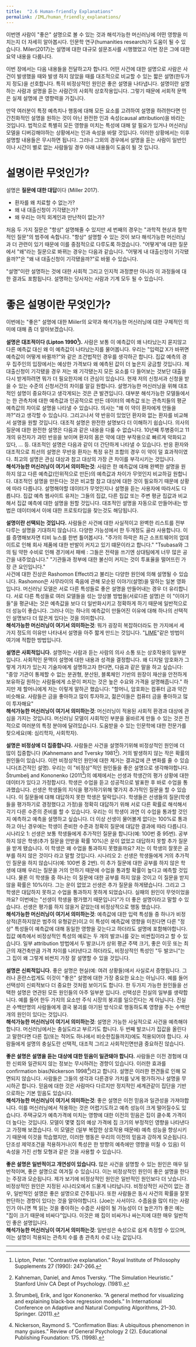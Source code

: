 ```yaml
---
title:  "2.6 Human-friendly Explanations"
permalink: /IML/human_friendly_explanations/
---
```


이번엔 사람이 "좋은" 설명으로 볼 수 있는 것과 해석가능한 머신러닝에 어떤 영향을 미치는지 더 자세히 알아봅시다. 인문학 연구(humanities research)가 도움이 될 수 있습니다. Miler(2017)는 설명에 대한 대규모 설문조사를 시행했었고 이번 장은 그에 대한 요약 내용을 다룹니다.

이번 장에서는 다음 내용들을 전달하고자 합니다. 어떤 사건에 대한 설명으로 사람은 사건이 발생했을 때와 발생 하지 않았을 때를 대조적으로 비교할 수 있는 짧은 설명(한두가지 정도)을 선호합니다. 특히 비정상적인 원인은 좋은 설명을 나타냅니다. 설명이란 설명하는 사람과 설명을 듣는 사람간의 사회적 상호작용입니다. 그렇기 때문에 서회적 문맥은 실제 설명에 큰 영향력을 가집니다.

만약 여러분이 특정 예측치나 행동에 대해 모든 요소를 고려하여 설명을 하려한다면 인간친화적인 설명을 원하는 것이 아닌 완전한 인과 속성(causal attribution)을 바라는 것입니다. 법적으로 특별히 모든 영향을 미치는 특성에 대해 알 필요가 있거나 머신러닝 모델을 디버깅해야하는 상황에서는 인과 속성을 바랄 것입니다. 이러한 상황에서는 이후 설명할 내용들은 무시하면 됩니다. 그러나 그외의 경우에서 설명을 듣는 사람이 일반인이나 시간이 별로 없는 사람들일 경우 아래 내용들이 도움이 될 것 입니다.

# 설명이란 무엇인가?

설명은 **질문에 대한 대답**이다 (Miller 2017).
- 환자를 왜 치료할 수 없는가?
- 왜 내 대출신청이 기각됐는가?
- 왜 우리는 아직 외계인과 만난적이 없는가?

처음 두 가지 질문은 "항상" 설명해줄 수 있지만 세 번째의 경우는 "과학적 현상과 철학적인 질문"의 범주에 속합니다.
"항상" 설명할 수 있는 것이 보다 해석가능한 머신러닝과 더 관련이 있기 때문에 이를 중점적으로 다루도록 하겠습니다. "어떻게"에 대한 질문에서 "왜"라는 질문으로 봐뀌는 경우는 다음과 같습니다. "어떻게 내 대출신청이 기각됐을까?"은 "왜 내 대출신청이 기각됐을까?"로 바뀔 수 있습니다.

"설명"이란 설명하는 것에 대한 사회적 그리고 인지적 과정뿐만 아니라 이 과정들에 대한 결과도 포함됩니다. 설명하는 당사자는 사람과 기계 모두 될 수 있습니다.

# 좋은 설명이란 무엇인가?

이번에는 "좋은" 설명에 대한 Miiler의 요약과 해석가능한 머신러닝에 대한 구체적인 의미에 대해 좀 더 알아보겠습니다.

**설명은 대조적이다 (Lipton 1990[^1]).** 사람은 보통 이 예측값이 왜 나타났는지 묻지않고 다른 예측값 대신 왜 이 예측값이 나타났는지를 물어봅니다. 우리는 "입력값 X가 바뀌면 예측값이 어떻게 바뀔까?"와 같은 조건법적인 경우를 생각하곤 합니다. 집값 예측의 경우 집주인의 입장에서는 예상한 가격보다 왜 예측된 값이 더 높은지 궁금할 것입니다. 제 대출신청이 기각됐을 경우 저는 왜 기각됐는지 모든 요소를 다 들어보는 것보단 대출을 다시 받게하려면 뭐가 더 필요한지에 더 관심이 있습니다. 현재 저의 신청서과 신청을 받을 수 있는 수준의 신청서간의 차이를 알길 원합니다. 
설명가능한 머신러닝을 위해 대조적인 설명이 중요하다고 생각게되는 것은 큰 발견입니다. 대부분 해석가능한 모델들에서는 한 관측치에 대한 예측값과 인공적으로 만든 데이터의 예측값 또는 관측치들의 평균 예측값의 차이로 설명을 나타낼 수 있습니다. 의사는 "왜 이 약이 환자에게 안들을까?"라고 생각할 수 있습니다. 그리고나서 약 반응이 있었던 환자와 없는 환자를 비교해서 설명을 원할 것입니다. 대조적 설명은 완전한 설명보다 더 이해하기 쉽습니다. 의사의 질문에 대한 완전한 설명은 다음과 같은 내용을 다룰 수 없습니다. 10년째 투병중이고 11개의 유전자가 과민 반응을 보이며 환자의 몸은 약에 대한 부작용으로 빠르게 악화되고 있다, ... 등. 대조적인 설명은 다음과 같이 더 간단하게 나타낼 수 있습니다. 반응 환자와 대조적으로 최선의 설명은 무반응 환자는 특정 유전 조합의 경우 이 약이 덜 효과적이였다. 최고의 설명은 관심 대상과 참고 대상의 가장 큰 차이를 부각시키는 것입니다.   
**해석가능한 머신러닝이 여기서 의미하는것**: 사람은 한 예측값에 대해 완벽한 설명을 원하지 않고 다른 예측값(인위적으로 만든)의 예측값과 차이가 무엇인지 비교하길 원합니다. 대조적인 설명을 만든다는 것은 비교할 참고 대상에 대한 것이 필요하기 때문에 상황에 따라 다릅니다. 설명해야할 데이터가 무엇인지나 설명을 듣는 사용자에 따라서도 다릅니다. 집값 예측 웹사이트 유저는 그들의 집값, 다른 집값 또는 주변 평균 집값과 비교해서 집값 예측에 대한 설명을 원할 것입니다. 대조적인 설명을 자동으로 만들어내는 방법은 데이터에서 이에 대한 프로토타입을 찾는것도 해당됩니다. 

**설명이란 선택되는 것입니다.** 사람들은 사건에 대한 사실적이고 완벽한 리스트를 전부 다루는 설명을 기대하지 않습니다. 다양한 가능성에서 한 두개정도 골라 사용합니다. 이를 증명해보자면 티비 뉴스를 한번 틀어봅시다. "주가의 하락은 최근 소프트웨어의 업데이트로 인해 회사 제품에 대한 반발이 커지고 있기 떄문이라고 합니다." "Tsubasa와 그의 팀 약한 수비로 인해 경기에서 패배 : 그들은 전략을 쓰기엔 상대팀에게 너무 많은 공간을 내주었습니다." "기관들과 정부에 대한 불신이 커지는 것이 투표율을 떨어뜨린 가장 큰 요인입니다."   
사건에 대한 진상은 Rashomon Effect라고 불리는 다양한 원인에 의해 설명될 수 있습니다. Rashomon은 사무라이의 죽음에 관해 모순된 이야기(설명)을 말하는 일본 영화입니다. 머신러닝 모델은 서로 다른 특성들로 좋은 설명을 만들어내는 경우 더 유리합니다. 서로 다른 특성들로 여러 모델들을 섞는 앙상블 방법들(서로다른 설명)은 이 "이야기들"을 평균내는 것은 예측값을 보다 더 일반화시키고 정확하게 하기 때문에 일반적으로 더 성능이 좋습니다. 그러나 이는 하나의 예측값이 만들어진 이유에 대해 하나의 선택적인 설명보다 더 많은게 있다는 것을 의미합니다.   
**해석가능한 머신러닝이 여기서 의미하는것**: 뭐가 굉장히 복잡하더라도 한 가지에서 세 가지 정도의 이유만 나타내서 설명을 아주 짧게 만드는 것입니다. "[LIME](https://tootouch.github.io/IML/local_surrogate/)"같은 방법이 여기에 적합한 방법입니다.

**설명은 사회적입니다.** 설명하는 사람과 듣는 사람의 의사 소통 또는 상호작용의 일부분입니다. 사회적인 문맥이 설명에 대한 내용과 성격을 결정합니다. 왜 디지털 암호화가 그렇게 가치가 있는지 기술자에게 설명하고자 한다면, 다음과 같은 말을 하고 싶습니다: "중앙 기관이 통제할 수 없는 분권형, 분산된, 블록체인 기반의 원장이 재산을 안전하게 보유하길 원하는 사람들에게 소문이 퍼지는 것은 높은 수요와 가격을 설명해줍니다." 하지만 제 할머니에게 저는 이렇게 말하곤 했습니다: "할머니, 암호화는 컴퓨터 금과 약간 비슷해요. 사람들은 금을 좋아하고 많이 투자하고, 젊은이들은 컴퓨터 금을 좋아하고 많이 투자해요"   
**해석가능한 머신러닝이 여기서 의미하는것**: 머신러닝이 적용된 사회적 환경과 대상에 관심을 가지는 것입니다. 머신러닝 모델이 사회적인 부분을 올바르게 만들 수 있는 것은 전적으로 여러분의 특정 분야에 달려있습니다. 도움받을 수 있는 인문학에 대한 전문가를 찾으세요(예: 심리학자, 사회학자).

**설명은 비정상에 더 집중합니다.** 사람들은 사건을 설명하기위해 비정상적인 원인에 더 많이 집중합니다 (Kahnemann and Tversky 1981[^2]). 거의 발생하지 않는 작은 확률의 원인들이 있습니다. 이런 비정상적인 원인에 대한 제거는 결과값에 큰 변화를 줄 수 있습니다(조건적인 설명). 우리는 이 "비정상"적인 원인들을 좋은 설명으로 생각해야합니다. Štrumbelj and Kononenko (2011[^3])의 예제에서는 선생과 학생간의 평가 상황에 대한 데이터가 있다고 가정합시다. 학생은 수업을 듣고 성공적으로 발표한 후 바로 수업을 통과했습니다. 선생은 학생들의 지식을 평가하기위해 몇가지 추가적인 질문을 할 수 있습니다. 이 질문들에 대해 대답하지 못한 학생은 탈락입니다. 학생들은 선생들의 질문(학생들을 평가하기로 경정했다고 가정)을 정확히 대답하기 위해 서로 다른 확률로 해석해서 각기 다른 수준의 준비를 할 수 있습니다. 우리는 이 학생이 과연 이 수업을 통과할 것인지 예측하고 예측을 설명하고 싶습니다. 더 이상 선생이 물어볼게 없다는 100%로 통과하고 아닌 경우에는 학생이 준비한 수준과 정확히 질문에 대답한 결과에 따라 다릅니다. 
시나리오 1: 선생은 보통 학생들에게 추가적인 질문을 합니다(예: 100번 중 95번). 공부하지 않은 학생(추가 질문을 안받을 확률 10%)은 운이 없었고 대답하지 못할 추가 질문을 받게 됐습니다. 이 학생은 왜 수업을 통과하지 못했을까요? 저는 이 학생의 잘못은 공부를 하지 않은 것이다 라고 말할 것입니다.
시나리오 2: 선생은 학생들에게 거의 추가적인 질문을 하지 않습니다(예: 100번 중 2번). 이 추가 질문에 대한 공부를 하지 않은 학생에 대해 우리는 질문을 거의 안하기 때문에 수업을 통과할 확률이 높다고 예측할 것입니다. 물론 이 학생들 중 하나는 이 질문에 대한 공부를 하지 않을 것이고 이 질문을 받지 않을 확률은 10%이다. 그는 운이 없었고 선생은 추가 질문을 하게됐습니다. 그리고 그 학생은 대답하지 못하고 수업을 통과하지 못하게 되었습니다. 실패의 원인이 무엇이었을까요? 이번에는 "선생이 학생을 평가했기 때문입니다"가 더 좋은 설명이라고 말할 수 있습니다. 선생은 평가를 하지 않을거 같았는데 비정상적으로 행동 했습니다.  
**해석가능한 머신러닝이 여기서 의미하는것**: 예측값에 대한 입력 특성들 중 하나가 비정상적(흔하지않은 범주의 유형같은)이고 이 특성이 예측값에 영향을 미친다면 다른 "정상" 특성들이 예측값에 대해 동일한 영향을 갖는다고 하더라도 설명에 포함해야합니다. 집값 예측에서 비정상적인 특성의 예로는 두 개의 발코니를 갖는 비싼집이라고 할 수 있습니다. 일부 attribution 방법에서 두 발코니가 상위 평균 주택 크기, 좋은 이웃 또는 최근의 재건축만큼 가격 차이를 나타낸다고 하더라도, 비정상적인 특성인 "두 발코니"는 그 집이 왜 그렇게 비싼지 가장 잘 설명할 수 있을 것입니다.

**설명은 신뢰적입니다.** 좋은 설명은 현실(예: 여려 상황들)에서 사실로서 증명됩니다. 그러나 혼란스럽게도 이것이 "좋은" 설명에 대한 가장 중요한 요소는 아닙니다. 예를 들어 선택성이 신뢰적보다 더 중요한 것처럼 보이기도 합니다. 한 두가지 가능한 원인들을 선택한 설명은 연관된 모든 원인들의 아주 일부분 입니다. 선택성은 진실의 일부를 생략합니다. 예를 들어 한두 가지의 요소만 주식 시장의 붕괴를 일으킨다는 게 아닙니다. 진실은 수백만명의 사람들에게 결국 붕괴를 야기된 방식으로 행동하도록 영향을 주는 수백만개의 원인이 있다는 것입니다.  
**해석가능한 머신러닝이 여기서 의미하는것**: 설명은 가능한 사실적으로 사건을 예측해야합니다. 머신러닝에서는 충실도라고 부르기도 합니다. 두 번째 발코니가 집값을 올린다고 말한다면 다른 집(또는 적어도 하나에서 비슷한집들까지)에도 적용되어야 합니다. 사람들에게 설명의 충실도란 선택적, 대조적 그리고 사회적인면만큼 중요하진 않습니다.

**좋은 설명은 설명을 듣는 대상에 대한 믿음이 일관돼야 합니다.** 사람들은 이전 경험에 대한 신뢰와 일관되지 않는 정보는 무시하려는 경향이 있습니다. 이러한 효과를 confirmation bias(Nickerson 1998[^4])라고 합니다. 설명은 이러한 편견들로 인해 모면되지 않습니다. 사람들은 그들의 생각과 다른경우 가치를 낮게 평가하거나 설명을 무시하곤 합니다. 믿음에 대한 것은 사람마다 다르지만 정지적인 세계관같이 집단을 기반으로하는 기본 믿음도 있습니다.  
**해석가능한 머신러닝이 여기서 의미하는것**: 좋은 설명은 이전 믿음과 일관성을 가져야합니다. 이를 머신러닝에서 적용하는 것은 어렵기도하고 예측 성능이 크게 떨어질수도 있습니다. 주택규모가 예측가격에 미치는 영향에 대한 이전의 믿음은 집이 클수록 가격이 더 높다는 것입니다. 모델이 몇몇 집의 예상 가격에 집 크기의 부정적인 영향을 나타낸다고 가정해 보겠습니다. 이 모델은 (일부 복잡한 상호작용 때문에) 예측 성능을 향상시키기 때문에 이것을 학습했지만, 이러한 행동은 우리의 이전의 믿음과 강하게 모순됩니다. 단조성 제약조건을 적용하거나(이 특성은 한 방향의 예측에만 영향을 미칠 수 있음) 이 속성을 가진 선형 모형과 같은 것을 사용할 수 있습니다.

**좋은 설명은 일반적이고 개연성이 있습니다.** 많은 사건을 설명할 수 있는 원인은 매우 일반적이며, 좋은 설명으로 여겨질 수 있습니다. 이는 비정상적인 원인이 좋은 설명을 한다는 주장과 모순됩니다. 제가 보기에 비정상적인 원인은 일반적인 원인보다 더 낫습니다. 비정상적인 원인은 지정된 시나리오에서 드물게 나타납니다. 비정상적인 사건이 없는 경우, 일반적인 설명은 좋은 설명으로 간주됩니다. 또한 사람들은 동시 사건의 확률을 잘못 판단하는 경향이 있다는 것을 알아야합니다. (Joe는 사서이다. 수줍음을 많이 타는 사람인가 아니면 책 읽는 것을 좋아하는 수줍은 사람이 될 가능성이 더 높은가?) 좋은 예는 "집이 크기 때문에 비싸다"입니다. 이것은 왜 집이 비싸거나 싸는지에 대한 매우 일반적인 좋은 설명입니다.  
**해석가능한 머신러닝이 여기서 의미하는것**: 일반성은 속성으로 쉽게 측정할 수 있으며, 이는 설명이 적용되는 관측치 수를 총 관측치 수로 나눈 값입니다.

---

[^1]: Lipton, Peter. “Contrastive explanation.” Royal Institute of Philosophy Supplements 27 (1990): 247-266.

[^2]: Kahneman, Daniel, and Amos Tversky. “The Simulation Heuristic.” Stanford Univ CA Dept of Psychology. (1981).

[^3]: Štrumbelj, Erik, and Igor Kononenko. “A general method for visualizing and explaining black-box regression models.” In International Conference on Adaptive and Natural Computing Algorithms, 21–30. Springer. (2011).

[^4]: Nickerson, Raymond S. “Confirmation Bias: A ubiquitous phenomenon in many guises.” Review of General Psychology 2 (2). Educational Publishing Foundation: 175. (1998).